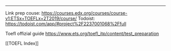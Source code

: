 
---

Link prep  couse: https://courses.edx.org/courses/course-v1:ETSx+TOEFLx+2T2019/course/
Todoist: https://todoist.com/app/#project%2F2237001068%2Ffull

Toefl offizial guide
https://www.ets.org/toefl_itp/content/test_preparation

[[TOEFL Index]]


 